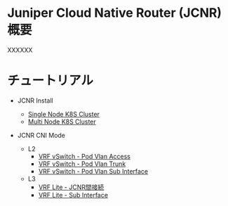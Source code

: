 # Juniper Cloud Native Router (JCNR) 概要

XXXXXX

# チュートリアル
- JCNR Install
  - [Single Node K8S Cluster](https://github.com/jnpr-jp-crdc/JCNR/blob/main/Docs/Install-Single.md)
  - [Multi Node K8S Cluster](https://github.com/jnpr-jp-crdc/JCNR/blob/main/Docs/Install-Multi.md)

- JCNR CNI Mode
  - L2
    - [VRF vSwitch - Pod Vlan Access](https://github.com/jnpr-jp-crdc/JCNR/blob/main/Docs/vrf-vswitch-access.md)
    - [VRF vSwitch - Pod Vlan Trunk](https://github.com/jnpr-jp-crdc/JCNR/blob/main/Docs/vrf-vswitch-trunk.md)
    - [VRF vSwitch - Pod Vlan Sub Interface](https://github.com/jnpr-jp-crdc/JCNR/blob/main/Docs/vrf-vswitch-sub-int.md)
  - L3
    - [VRF Lite - JCNR間接続](https://github.com/jnpr-jp-crdc/JCNR/blob/main/Docs/vrf-vrouter-inter-jcnr.md)
    - [VRF Lite - Sub Interface](https://github.com/jnpr-jp-crdc/JCNR/blob/main/Docs/vrf-vrouter-sub-int.md)
